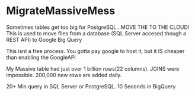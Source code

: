 # MigrateMassiveMess
Sometimes tables get too big for PostgreSQL...MOVE THE TO THE CLOUD!
This is used to move files from a database (SQL Server accesed though a REST API) to Google Big Query

This isnt a free process. You gotta pay google to host it, but it IS cheaper than enabling the GoogleAPI

My Massive table had just over 1 billion rows(22 columns). 
JOINS were impossible. 200,000 new rows are added daily. 

20+ Min query in SQL Server or PostgreSQL. 10 Seconds in BigQuery
